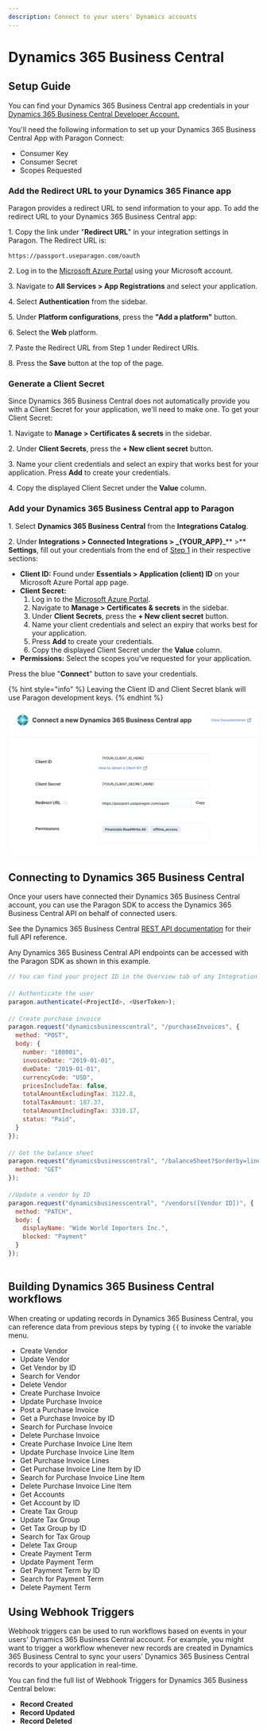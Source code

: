 ```yaml
---
description: Connect to your users' Dynamics accounts
---
```


# Dynamics 365 Business Central

## Setup Guide

You can find your Dynamics 365 Business Central app credentials in your [Dynamics 365 Business Central Developer Account.](https://docs.microsoft.com/en-us/dynamics365/business-central/dev-itpro/api-reference/v2.0/)

You'll need the following information to set up your Dynamics 365 Business Central App with Paragon Connect:

* Consumer Key
* Consumer Secret
* Scopes Requested

### Add the Redirect URL to your Dynamics 365 Finance app

Paragon provides a redirect URL to send information to your app. To add the redirect URL to your Dynamics 365 Business Central app:

1\. Copy the link under "**Redirect URL**" in your integration settings in Paragon. The Redirect URL is:

```
https://passport.useparagon.com/oauth
```

2\. Log in to the [Microsoft Azure Portal](https://azure.microsoft.com/) using your Microsoft account.

3\. Navigate to **All Services > App Registrations** and select your application.

4\. Select **Authentication** from the sidebar.

5\. Under **Platform configurations**, press the  **"Add a platform"** button.

6\. Select the **Web** platform.

7\. Paste the Redirect URL from Step 1 under Redirect URIs.

8\. Press the **Save** button at the top of the page.

### Generate a Client Secret

Since Dynamics 365 Business Central does not automatically provide you with a Client Secret for your application, we'll need to make one. To get your Client Secret:

1\. Navigate to **Manage > Certificates & secrets** in the sidebar.

2\. Under **Client Secrets**, press the **+ New client secret** button.&#x20;

3\. Name your client credentials and select an expiry that works best for your application. Press **Add** to create your credentials.

4\. Copy the displayed Client Secret under the **Value** column.

### Add your Dynamics 365 Business Central app to Paragon

1\. Select **Dynamics 365 Business Central** from the **Integrations Catalog**.

2\. Under **Integrations > Connected Integrations > **_**{YOUR\_APP}**_** >** **Settings**, fill out your credentials from the end of [Step 1](dynamicsbusinesscentral.md#add-the-redirect-url-to-your-dynamics-365-finance-app) in their respective sections:

* **Client ID:** Found under **Essentials > Application (client) ID** on your Microsoft Azure Portal app page.
* **Client Secret:**
  1. Log in to the [Microsoft Azure Portal](https://azure.microsoft.com/).
  2. Navigate to **Manage > Certificates & secrets** in the sidebar.
  3. Under **Client Secrets**, press the **+ New client secret** button.&#x20;
  4. Name your client credentials and select an expiry that works best for your application.
  5. Press **Add** to create your credentials.
  6. Copy the displayed Client Secret under the **Value** column.
* **Permissions:** Select the scopes you've requested for your application.

Press the blue "**Connect**" button to save your credentials.

{% hint style="info" %}
Leaving the Client ID and Client Secret blank will use Paragon development keys.
{% endhint %}

![](<../../.gitbook/assets/Connecting your Dynamics 365 Business Central app to Paragon Connect.png>)

## Connecting to Dynamics 365 Business Central

Once your users have connected their Dynamics 365 Business Central account, you can use the Paragon SDK to access the Dynamics 365 Business Central API on behalf of connected users.

See the Dynamics 365 Business Central [REST API documentation](https://docs.microsoft.com/en-us/dynamics365/business-central/dev-itpro/api-reference/v2.0/) for their full API reference.

Any Dynamics 365 Business Central API endpoints can be accessed with the Paragon SDK as shown in this example.

```javascript
// You can find your project ID in the Overview tab of any Integration

// Authenticate the user
paragon.authenticate(<ProjectId>, <UserToken>);
            
// Create purchase invoice
paragon.request("dynamicsbusinesscentral", "/purchaseInvoices", {
  method: "POST",
  body: {
    number: "108001",
    invoiceDate: "2019-01-01",
    dueDate: "2019-01-01",
    currencyCode: "USD",
    pricesIncludeTax: false,
    totalAmountExcludingTax: 3122.8,
    totalTaxAmount: 187.37,
    totalAmountIncludingTax: 3310.17,
    status: "Paid",
  }
});

// Get the balance sheet
paragon.request("dynamicsbusinesscentral", "/balanceSheet?$orderby=lineNumber&$filter=dateFilter eq 2020-12-30", {
  method: "GET"
});

//Update a vendor by ID
paragon.request("dynamicsbusinesscentral", "/vendors([Vendor ID])", {
  method: "PATCH",
  body: {
    displayName: "Wide World Importers Inc.",
    blocked: "Payment"
  }
});
  
```

## Building Dynamics 365 Business Central workflows

When creating or updating records in Dynamics 365 Business Central, you can reference data from previous steps by typing `{{` to invoke the variable menu.

* Create Vendor
* Update Vendor
* Get Vendor by ID
* Search for Vendor
* Delete Vendor
* Create Purchase Invoice
* Update Purchase Invoice
* Post a Purchase Invoice
* Get a Purchase Invoice by ID
* Search for Purchase Invoice
* Delete Purchase Invoice
* Create Purchase Invoice Line Item
* Update Purchase Invoice Line Item
* Get Purchase Invoice Lines
* Get Purchase Invoice Line Item by ID
* Search for Purchase Invoice Line Item
* Delete Purchase Invoice Line Item
* Get Accounts
* Get Account by ID
* Create Tax Group
* Update Tax Group
* Get Tax Group by ID
* Search for Tax Group
* Delete Tax Group
* Create Payment Term
* Update Payment Term
* Get Payment Term by ID
* Search for Payment Term
* Delete Payment Term

## Using Webhook Triggers

Webhook triggers can be used to run workflows based on events in your users' Dynamics 365 Business Central account. For example, you might want to trigger a workflow whenever new records are created in Dynamics 365 Business Central to sync your users' Dynamics 365 Business Central records to your application in real-time.

You can find the full list of Webhook Triggers for Dynamics 365 Business Central below:

* **Record Created**
* **Record Updated**
* **Record Deleted**

